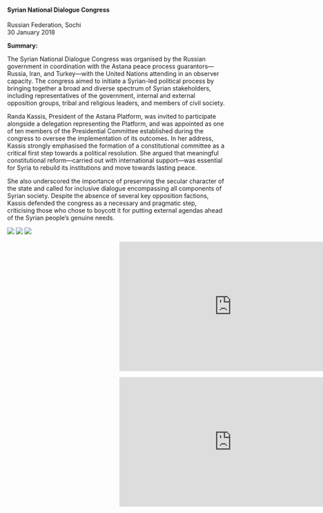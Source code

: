 <h4>Syrian National Dialogue Congress </h4>

Russian Federation, Sochi  
30 January 2018

<b>Summary:</b>

The Syrian National Dialogue Congress was organised by the Russian government in coordination with the Astana peace process guarantors—Russia, Iran, and Turkey—with the United Nations attending in an observer capacity. The congress aimed to initiate a Syrian-led political process by bringing together a broad and diverse spectrum of Syrian stakeholders, including representatives of the government, internal and external opposition groups, tribal and religious leaders, and members of civil society.

Randa Kassis, President of the Astana Platform, was invited to participate alongside a delegation representing the Platform, and was appointed as one of ten members of the Presidential Committee established during the congress to oversee the implementation of its outcomes. In her address, Kassis strongly emphasised the formation of a constitutional committee as a critical first step towards a political resolution. She argued that meaningful constitutional reform—carried out with international support—was essential for Syria to rebuild its institutions and move towards lasting peace.

She also underscored the importance of preserving the secular character of the state and called for inclusive dialogue encompassing all components of Syrian society. Despite the absence of several key opposition factions, Kassis defended the congress as a necessary and pragmatic step, criticising those who chose to boycott it for putting external agendas ahead of the Syrian people’s genuine needs.

<p></p>

![](26.jpg)
![](28.JPG)
![](27.jpg)

<p></p>

<center>
<div style="position:relative;width: 520px;height: 300px;"><iframe src="https://iframe.mediadelivery.net/embed/451826/e2ed251e-6288-40eb-b4eb-791b212992ee?autoplay=false&loop=false&muted=false&preload=true&responsive=true" loading="lazy" style="border:0;position:absolute;top:0;height:100%;width:100%;" allow="accelerometer;gyroscope;autoplay;encrypted-media;picture-in-picture;" allowfullscreen="true"></iframe></div>
</center> 

<p></p>

<center>
<div style="position:relative;width: 520px;height: 300px;"><iframe src="https://iframe.mediadelivery.net/embed/451826/abf67748-e633-4be3-8cea-20d94216cfb2?autoplay=false&loop=false&muted=false&preload=true&responsive=true" loading="lazy" style="border:0;position:absolute;top:0;height:100%;width:100%;" allow="accelerometer;gyroscope;autoplay;encrypted-media;picture-in-picture;" allowfullscreen="true"></iframe></div>
</center> 

<p></p>